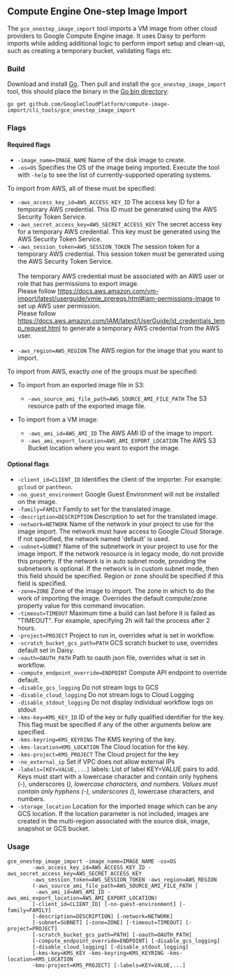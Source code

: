 ## Compute Engine One-step Image Import

The `gce_onestep_image_import` tool imports a VM image from other cloud providers to Google Compute Engine
image. It uses Daisy to perform imports while adding additional logic to perform
import setup and clean-up, such as creating a temporary bucket, validating
flags etc.  

### Build
Download and install [Go](https://golang.org/doc/install). Then pull and 
install the `gce_onestep_image_import` tool, this should place the binary in the 
[Go bin directory](https://golang.org/doc/code.html#GOPATH):

```
go get github.com/GoogleCloudPlatform/compute-image-import/cli_tools/gce_onestep_image_import
```

### Flags

#### Required flags
+ `-image_name=IMAGE_NAME` Name of the disk image to create.
+ `-os=OS` Specifies the OS of the image being imported. Execute the tool with `-help` to
  see the list of currently-supported operating systems.
  
To import from AWS, all of these must be specified:
+ `-aws_access_key_id=AWS_ACCESS_KEY_ID` The access key ID for a temporary AWS credential.
  This ID must be generated using the AWS Security Token Service.
+ `-aws_secret_access_key=AWS_SECRET_ACCESS_KEY` The secret access key for a temporary AWS credential.
  This key must be  generated using the AWS Security Token Service.
+ `-aws_session_token=AWS_SESSION_TOKEN` The session token for a temporary AWS credential.
  This session token must be generated using the AWS Security Token Service.<br><br>
  The temporary AWS credential must be associated with an AWS user or role
  that has permissions to export image.<br>
  Please follow https://docs.aws.amazon.com/vm-import/latest/userguide/vmie_prereqs.html#iam-permissions-image to set up AWS user permission.<br>
  Please follow https://docs.aws.amazon.com/IAM/latest/UserGuide/id_credentials_temp_request.html to generate a temporary AWS credential from the AWS user.<br><br>
+ `-aws_region=AWS_REGION` The AWS region for the image that you want to import.

To import from AWS, exactly one of the groups must be specified:

+ To import from an exported image file in S3:
    + `-aws_source_ami_file_path=AWS_SOURCE_AMI_FILE_PATH` The S3 resource path of
      the exported image file.

+ To import from a VM image:
    + `-aws_ami_id=AWS_AMI_ID` The AWS AMI ID of the image to import.
    + `-aws_ami_export_location=AWS_AMI_EXPORT_LOCATION` The AWS S3 Bucket location
      where you want to export the image.

#### Optional flags
+ `-client_id=CLIENT_ID` Identifies the client of the importer. For example: `gcloud` or
  `pantheon`.
+ `-no_guest_environment` Google Guest Environment will not be installed on the image.
+ `-family=FAMILY` Family to set for the translated image.
+ `-description=DESCRIPTION` Description to set for the translated image.
+ `-network=NETWORK` Name of the network in your project to use for the image import. The network 
  must have access to Google Cloud Storage. If not specified, the  network named 'default' is used.
+ `-subnet=SUBNET` Name of the subnetwork in your project to use for the image import. If the 
  network resource is in legacy mode, do not provide this property. If the network is in auto subnet 
  mode, providing the subnetwork is optional. If the network is in custom subnet mode, then this 
  field should be specified. Region or zone should be specified if this field is specified.
+ `-zone=ZONE` Zone of the image to import. The zone in which to do the work of
  importing the image. Overrides the default compute/zone property value for
  this command invocation.  
+ `-timeout=TIMEOUT` Maximum time a build can last before it is failed as "TIMEOUT". For example,
  specifying 2h will fail the process after 2 hours.
+ `-project=PROJECT` Project to run in, overrides what is set in workflow.
+ `-scratch_bucket_gcs_path=PATH` GCS scratch bucket to use, overrides default set in Daisy.
+ `-oauth=OAUTH_PATH` Path to oauth json file, overrides what is set in workflow.
+ `-compute_endpoint_override=ENDPOINT` Compute API endpoint to override default.
+ `-disable_gcs_logging` Do not stream logs to GCS
+ `-disable_cloud_logging` Do not stream logs to Cloud Logging
+ `-disable_stdout_logging` Do not display individual workflow logs on stdout
+ `-kms-key=KMS_KEY_ID` ID of the key or fully qualified identifier for the key. This flag
  must be specified if any of the other arguments below are specified.
+ `-kms-keyring=KMS_KEYRING` The KMS keyring of the key.
+ `-kms-location=KMS_LOCATION` The Cloud location for the key.
+ `-kms-project=KMS_PROJECT` The Cloud project for the key
+ `-no_external_ip` Set if VPC does not allow external IPs
+ `-labels=[KEY=VALUE,...]` labels: List of label KEY=VALUE pairs to add. Keys must start with a
  lowercase character and contain only hyphens (-), underscores (_), lowercase characters, and 
  numbers. Values must contain only hyphens (-), underscores (_), lowercase characters, and numbers.
+ `-storage_location` Location for the imported image which can be any GCS location. If the location
  parameter is not included, images are created in the multi-region associated with the source disk,
  image, snapshot or GCS bucket.  

### Usage

```
gce_onestep_image_import -image_name=IMAGE_NAME -os=OS
        -aws_access_key_id=AWS_ACCESS_KEY_ID -aws_secret_access_key=AWS_SECRET_ACCESS_KEY
        -aws_session_token=AWS_SESSION_TOKEN -aws_region=AWS_REGION
        (-aws_source_ami_file_path=AWS_SOURCE_AMI_FILE_PATH |
         -aws_ami_id=AWS_AMI_ID -aws_ami_export_location=AWS_AMI_EXPORT_LOCATION)
        [-client_id=CLIENT_ID] [-no-guest-environment] [-family=FAMILY]
        [-description=DESCRIPTION] [-network=NETWORK]
        [-subnet=SUBNET] [-zone=ZONE] [-timeout=TIMEOUT] [-project=PROJECT]
        [-scratch_bucket_gcs_path=PATH] [-oauth=OAUTH_PATH] 
        [-compute_endpoint_override=ENDPOINT] [-disable_gcs_logging]
        [-disable_cloud_logging] [-disable_stdout_logging]
        [-kms-key=KMS_KEY -kms-keyring=KMS_KEYRING -kms-location=KMS_LOCATION
        -kms-project=KMS_PROJECT] [-labels=KEY=VALUE,...]
```
